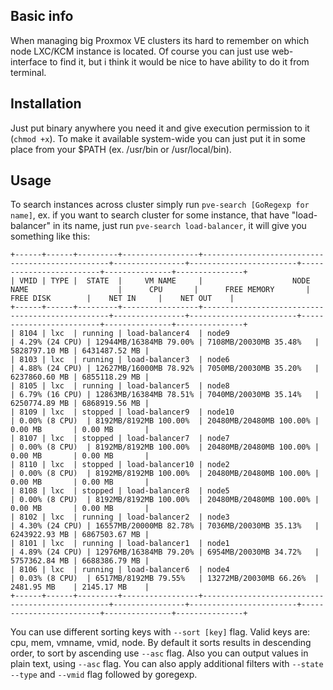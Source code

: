 ## Basic info
When managing big Proxmox VE clusters its hard to remember on which node LXC/KCM instance is located. Of course you can just use web-interface to find it, but i think it would be nice to have ability to do it from terminal.

## Installation
Just put binary anywhere you need it and give execution permission to it (`chmod +x`). To make it available system-wide you can just put it in some place from your $PATH (ex. /usr/bin or /usr/local/bin).

## Usage
To search instances across cluster simply run `pve-search [GoRegexp for name]`, ex. if you want to search cluster for some instance, that have "load-balancer" in its name, just run `pve-search load-balancer`, it will give you something like this:

    +------+------+---------+-----------------+-------------------------------------------------+----------------+------------------------+-------------------------+---------------+---------------+
    | VMID | TYPE |  STATE  |     VM NAME     |                    NODE NAME                    |      CPU       |      FREE MEMORY       |        FREE DISK        |    NET IN     |    NET OUT    |
    +------+------+---------+-----------------+-------------------------------------------------+----------------+------------------------+-------------------------+---------------+---------------+
    | 8104 | lxc  | running | load-balancer4  | node9                                           | 4.29% (24 CPU) | 12944MB/16384MB 79.00% | 7108MB/20030MB 35.48%   | 5828797.10 MB | 6431487.52 MB |
    | 8103 | lxc  | running | load-balancer3  | node6                                           | 4.88% (24 CPU) | 12627MB/16000MB 78.92% | 7050MB/20030MB 35.20%   | 6237860.60 MB | 6855118.29 MB |
    | 8105 | lxc  | running | load-balancer5  | node8                                           | 6.79% (16 CPU) | 12863MB/16384MB 78.51% | 7040MB/20030MB 35.14%   | 6250774.89 MB | 6868919.56 MB |
    | 8109 | lxc  | stopped | load-balancer9  | node10                                          | 0.00% (8 CPU)  | 8192MB/8192MB 100.00%  | 20480MB/20480MB 100.00% | 0.00 MB       | 0.00 MB       |
    | 8107 | lxc  | stopped | load-balancer7  | node7                                           | 0.00% (8 CPU)  | 8192MB/8192MB 100.00%  | 20480MB/20480MB 100.00% | 0.00 MB       | 0.00 MB       |
    | 8110 | lxc  | stopped | load-balancer10 | node2                                           | 0.00% (8 CPU)  | 8192MB/8192MB 100.00%  | 20480MB/20480MB 100.00% | 0.00 MB       | 0.00 MB       |
    | 8108 | lxc  | stopped | load-balancer8  | node5                                           | 0.00% (8 CPU)  | 8192MB/8192MB 100.00%  | 20480MB/20480MB 100.00% | 0.00 MB       | 0.00 MB       |
    | 8102 | lxc  | running | load-balancer2  | node3                                           | 4.30% (24 CPU) | 16557MB/20000MB 82.78% | 7036MB/20030MB 35.13%   | 6243922.93 MB | 6867503.67 MB |
    | 8101 | lxc  | running | load-balancer1  | node1                                           | 4.89% (24 CPU) | 12976MB/16384MB 79.20% | 6954MB/20030MB 34.72%   | 5757362.84 MB | 6688386.79 MB |
    | 8106 | lxc  | running | load-balancer6  | node4                                           | 0.03% (8 CPU)  | 6517MB/8192MB 79.55%   | 13272MB/20030MB 66.26%  | 2481.95 MB    | 2145.17 MB    |
    +------+------+---------+-----------------+-------------------------------------------------+----------------+------------------------+-------------------------+---------------+---------------+

You can use different sorting keys with `--sort [key]` flag. Valid keys are: cpu, mem, vmname, vmid, node. By default it sorts results in descending order, to sort by ascending use `--asc` flag. Also you can output values in plain text, using `--asc` flag. You can also apply additional filters with `--state` `--type` and `--vmid` flag followed by goregexp.